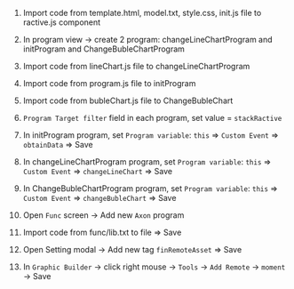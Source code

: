 1. Import code from template.html, model.txt, style.css, init.js file to ractive.js component
2. In program view -> create 2 program: changeLineChartProgram and initProgram and ChangeBubleChartProgram
3. Import code from lineChart.js file to changeLineChartProgram
4. Import code from program.js file to initProgram
5. Import code from bubleChart.js file to ChangeBubleChart
6. `Program Target filter` field in each program, set value = `stackRactive`
7. In initProgram program, set `Program variable`: `this` => `Custom Event` => `obtainData` => Save
8. In changeLineChartProgram program, set `Program variable`: `this` => `Custom Event` => `changeLineChart` => Save
9. In ChangeBubleChartProgram program, set `Program variable`: `this` => `Custom Event` => `changeBubleChart` => Save

8. Open `Func` screen -> Add new `Axon` program
9. Import code from func/lib.txt to file => Save
10. Open Setting modal -> Add new tag `finRemoteAsset` => Save

11. In `Graphic Builder` -> click right mouse -> `Tools` -> `Add Remote` -> `moment` -> Save